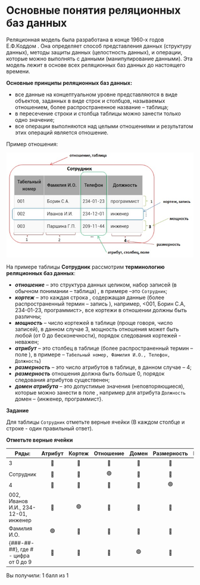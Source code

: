 # Основные понятия реляционных баз данных

Реляционная модель была разработана в конце 1960-х годов Е.Ф.Коддом . Она определяет способ представления данных (структуру данных), методы защиты данных (целостность данных), и операции, которые можно выполнять с данными (манипулирование данными). Эта модель лежит в основе всех реляционных баз данных до настоящего времени.

**Основные принципы реляционных баз данных:**

- все данные на концептуальном уровне представляются в виде объектов, заданных в виде строк и столбцов, называемых отношением, более распространенное название – таблица;
- в пересечение строки и столбца таблицы можно занести только одно значение;
- все операции выполняются над целыми отношениями и результатом этих операций является отношение.

Пример отношения:

<p float="left">
<img src="s1.jpg" width="800" />
</p>

На примере таблицы **Сотрудник** рассмотрим **терминологию реляционных баз данных**:

- ***отношение***  – это структура данных целиком, набор записей (в обычном понимании – таблица) , в  примере –это `Сотрудник`;
- ***кортеж*** – это каждая строка , содержащая данные (более распространенный термин – запись ), например, <001, Борин С.А, 234-01-23, программист>, все кортежи в отношении должны быть различны;
- ***мощность*** – число кортежей в таблице (проще говоря, число записей), в данном случае 3, мощность отношения может быть любой (от 0 до бесконечности), порядок следования кортежей - неважен;
- ***атрибут*** – это столбец в таблице (более распространенный термин – поле ), в примере – `Табельный номер, Фамилия И.О., Телефон, Должность`) 
- ***размерность*** – это число атрибутов в таблице, в данном случае – 4;
- ***размерность*** отношения должна быть больше 0, порядок следования атрибутов существенен;
- ***домен атрибута*** – это допустимые значения (неповторяющиеся), которые можно занести в поле , например для атрибута `Должность` домен – {инженер, программист}.


**Задание**

Для таблицы `Сотрудник` отметьте верные ячейки (В каждом столбце и строке - один правильный ответ).

**Отметьте верные ячейки**

| **Ряды:**                            | **Атрибут** | **Кортеж** | **Отношение** | **Домен** | **Размерность**  | **Мощность** |
|--------------------------------------|:-----------:|:----------:|:-------------:|:---------:|:----------------:|:------------:|
| 3                                    |     🔴      |     🔴     |      🔴       |    🔴     |        🔴        |      🟢      | 
| Сотрудник                            |     🔴      |     🔴     |      🟢       |    🔴     |        🔴        |      🔴      | 
| 4                                    |     🔴      |     🔴     |      🔴       |    🔴     |        🟢        |      🔴      | 
| 002, Иванов И.И., 234-12-01, инженер |     🔴      |     🟢     |      🔴       |    🔴     |        🔴        |      🔴      | 
| Фамилия И.О.                         |     🟢      |     🔴     |      🔴       |    🔴     |        🔴        |      🔴      | 
| {###-##-##}, где # - цифра от 0 до 9 |     🔴      |     🔴     |      🔴       |    🟢     |        🔴        |      🔴      | 

Вы получили: 1 балл из 1
